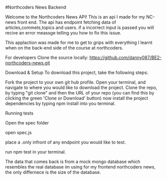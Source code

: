 
#Northcoders News Backend

Welcome to the Northcoders News API! This is an api I made for my NC-news front end. The api has endpoint fetching data of articles,commets,topics and users. if a incorrect input is passed you will recive an error meassge telling you how to fix this issue.

This applaction was made for me to get to grips with everything I learnt when on the back-end side of the course at northcoders.

For developers Clone the source locally: https://github.com/danny087/BE2-northcoders-news.git

Download & Setup To download this project, take the following steps:

Fork the project to your own git hub profile. Open your terminal, and navigate to where you would like to download the project. Clone the repo, by typing "git clone" and then the URL of your repo (you can find this by clicking the green 'Clone or Download' button) now install the project dependencies by typing npm install into you terminal.

Running tests

Open the spec folder

open spec.js

place a .only infront of any endpoint you would like to test.

run npm test in your terminal.

The data that comes back is from a mock mongo database which resembles the real database im using for my frontend northcoders news, the only differnece is the size of the database.




